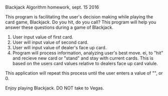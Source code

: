 Blackjack Algorithm 
homework, sept. 15 2016

This program is facilitating the user's decision making while playing the card game, Blackjack. 
Do you hit, do you call? This program will help you answer these questions during a game of Blackjack.

1. User input value of first card.
2. User will input value of second card.
3. User will input value of dealer's face up card.
4. Program will process information, analyzing user's best move. ei, to "hit" and recieve new card or "stand" and stay with current cards. This is based on the users card values relative to dealers face up card valule.

This application will repeat this process until the user enters a value of "", or 0.

Enjoy playing Blackjack. DO NOT take to Vegas.
